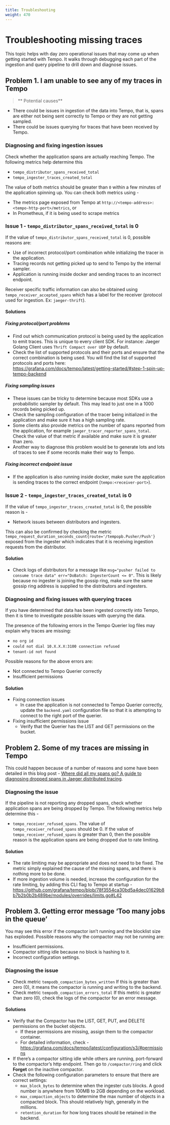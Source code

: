 ```yaml
---
title: Troubleshooting
weight: 470
---
```


# Troubleshooting missing traces
This topic helps with day zero operational issues that may come up when getting started with Tempo. It walks through debugging each part of the ingestion and query pipeline to drill down and diagnose issues. 

## Problem 1. I am unable to see any of my traces in Tempo
>** Potential causes**
- There could be issues in ingestion of the data into Tempo, that is, spans are either not being sent correctly to Tempo or they are not getting sampled.
- There could be issues querying for traces that have been received by Tempo.

### Diagnosing and fixing ingestion issues
Check whether the application spans are actually reaching Tempo. The following metrics help determine this
- `tempo_distributor_spans_received_total`
- `tempo_ingester_traces_created_total`

The value of both metrics should be greater than `0` within a few minutes of the application spinning up.
You can check both metrics using -
- The metrics page exposed from Tempo at `http://<tempo-address>:<tempo-http-port>/metrics`, or
- In Prometheus, if it is being used to scrape metrics
 
### Issue 1 - `tempo_distributor_spans_received_total` is 0
If the value of `tempo_distributor_spans_received_total` is 0, possible reasons are:
- Use of incorrect protocol/port combination while initializing the tracer in the application.
- Tracing records not getting picked up to send to Tempo by the internal sampler.
- Application is running inside docker and sending traces to an incorrect endpoint.

Receiver specific traffic information can also be obtained using `tempo_receiver_accepted_spans` which has a label for the receiver (protocol used for ingestion. Ex: `jaeger-thrift`).

#### Solutions

##### Fixing protocol/port problems
- Find out which communication protocol is being used by the application to emit traces. This is unique to every client SDK. For instance: Jaeger Golang Client uses `Thrift Compact over UDP` by default.
- Check the list of supported protocols and their ports and ensure that the correct combination is being used. You will find the list of supported protocols and ports here: https://grafana.com/docs/tempo/latest/getting-started/#step-1-spin-up-tempo-backend

##### Fixing sampling issues
- These issues can be tricky to determine because most SDKs use a probabilistic sampler by default. This may lead to just one in a 1000 records being picked up.
- Check the sampling configuration of the tracer being initialized in the application and make sure it has a high sampling rate.
- Some clients also provide metrics on the number of spans reported from the application, for example `jaeger_tracer_reporter_spans_total`. Check the value of that metric if available and make sure it is greater than zero.
- Another way to diagnose this problem would be to generate lots and lots of traces to see if some records make their way to Tempo.

##### Fixing incorrect endpoint issue
- If the application is also running inside docker, make sure the application is sending traces to the correct endpoint (`tempo:<receiver-port>`).

### Issue 2 - `tempo_ingester_traces_created_total` is 0
If the value of `tempo_ingester_traces_created_total` is 0, the possible reason is -
- Network issues between distributors and ingesters.

This can also be confirmed by checking the metric `tempo_request_duration_seconds_count{route='/tempopb.Pusher/Push'}` exposed from the ingester which indicates that it is receiving ingestion requests from the distributor.

#### Solution
- Check logs of distributors for a message like `msg="pusher failed to consume trace data" err="DoBatch: IngesterCount <= 0"`.
  This is likely because no ingester is joining the gossip ring, make sure the same gossip ring address is supplied to the distributors and ingesters.

### Diagnosing and fixing issues with querying traces
If you have determined that data has been ingested correctly into Tempo, then it is time to investigate possible issues with querying the data.

The presence of the following errors in the Tempo Querier log files may explain why traces are missing:

- `no org id`
- `could not dial 10.X.X.X:3100 connection refused`
- `tenant-id not found`

Possible reasons for the above errors are:
- Not connected to Tempo Querier correctly
- Insufficient permissions

#### Solution
- Fixing connection issues
  - In case the application is not connected to Tempo Querier correctly, update the `backend.yaml` configuration file so that it is attempting to connect to the right port of the querier.
- Fixing insufficient permissions issue
  - Verify that the Querier has the LIST and GET permissions on the bucket.


## Problem 2. Some of my traces are missing in Tempo
This could happen because of a number of reasons and some have been detailed in this blog post -
[Where did all my spans go? A guide to diagnosing dropped spans in Jaeger distributed tracing](https://grafana.com/blog/2020/07/09/where-did-all-my-spans-go-a-guide-to-diagnosing-dropped-spans-in-jaeger-distributed-tracing/).

### Diagnosing the issue 
If the pipeline is not reporting any dropped spans, check whether application spans are being dropped by Tempo. The following metrics help determine this -
- `tempo_receiver_refused_spans`. The value of `tempo_receiver_refused_spans` should be 0.
If the value of `tempo_receiver_refused_spans` is greater than 0, then the possible reason is the application spans are being dropped due to rate limiting.

#### Solution
- The rate limiting may be appropriate and does not need to be fixed. The metric simply explained the cause of the missing spans, and there is nothing more to be done.
- If more ingestion volume is needed, increase the configuration for the rate limiting, by adding this CLI flag to Tempo at startup - https://github.com/grafana/tempo/blob/78f3554ca30bd5a4dec01629b8b7b2b0b2b489be/modules/overrides/limits.go#L42

## Problem 3. Getting error message ‘Too many jobs in the queue’
You may see this error if the compactor isn’t running and the blocklist size has exploded. 
Possible reasons why the compactor may not be running are:

- Insufficient permissions.
- Compactor sitting idle because no block is hashing to it.
- Incorrect configuration settings.
### Diagnosing the issue
- Check metric `tempodb_compaction_bytes_written`
If this is greater than zero (0), it means the compactor is running and writing to the backend.
- Check metric `tempodb_compaction_errors_total`
If this metric is greater than zero (0), check the logs of the compactor for an error message.

#### Solutions
- Verify that the Compactor has the LIST, GET, PUT, and DELETE permissions on the bucket objects.
  - If these permissions are missing, assign them to the compactor container.
  - For detailed information, check - https://grafana.com/docs/tempo/latest/configuration/s3/#permissions
- If there’s a compactor sitting idle while others are running, port-forward to the compactor’s http endpoint. Then go to `/compactor/ring` and click **Forget** on the inactive compactor.
- Check the following configuration parameters to ensure that there are correct settings:
  - `max_block_bytes` to determine when the ingester cuts blocks. A good number is anywhere from 100MB to 2GB depending on the workload.
  - `max_compaction_objects` to determine the max number of objects in a compacted block. This should relatively high, generally in the millions.
  - `retention_duration` for how long traces should be retained in the backend.
